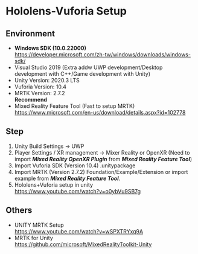 # Hololens-Vuforia Setup
## Environment
 - **Windows SDK (10.0.22000)**  
 https://developer.microsoft.com/zh-tw/windows/downloads/windows-sdk/ 
 - Visual Studio 2019 (Extra addw UWP development/Desktop development with C++/Game development with Unity)  
 - Unity Version: 2020.3 LTS
 - Vuforia Version: 10.4
 - MRTK Version: 2.7.2  
 __Recommend__  
 - Mixed Reality Feature Tool (Fast to setup MRTK)  
 https://www.microsoft.com/en-us/download/details.aspx?id=102778

## Step
1. Unity Build Settings -> UWP
2. Player Settings / XR management -> Mixer Reality or OpenXR (Need to import ***Mixed Reality OpenXR Plugin*** from ***Mixed Reality Feature Tool***)
3. Import Vuforia SDK (Version 10.4) .unitypackage
4. Import MRTK (Version 2.7.2) Foundation/Example/Extension or import example from ***Mixed Reality Feature Tool***.  
5. Hololens+Vuforia setup in unity  
https://www.youtube.com/watch?v=o0ybVu9SB7g

## Others
 - UNITY MRTK Setup  
 https://www.youtube.com/watch?v=wSPXTRYxq9A
 - MRTK for Unity  
 https://github.com/microsoft/MixedRealityToolkit-Unity
